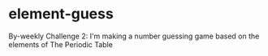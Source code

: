# element-guess
By-weekly Challenge 2:  I'm making a number guessing game based on the elements of The Periodic Table
